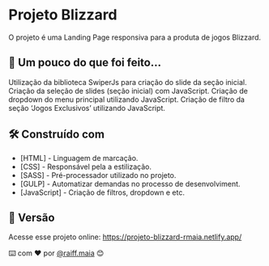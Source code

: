 # Projeto Blizzard

O projeto é uma Landing Page responsiva para a produta de jogos Blizzard.

## 🚀 Um pouco do que foi feito...

Utilização da biblioteca SwiperJs para criação do slide da seção inicial.
Criação da seleção de slides (seção inicial) com JavaScript.
Criação de dropdown do menu principal utilizando JavaScript.
Criação de filtro da seção ‘Jogos Exclusivos’ utilizando JavaScript.

## 🛠️ Construído com

- [HTML] - Linguagem de marcação.
- [CSS] - Responsável pela a estilização.
- [SASS] - Pré-processador utilizado no projeto.
- [GULP] - Automatizar demandas no processo de desenvolviment.
- [JavaScript] - Criação de filtros, dropdown e etc.

## 📌 Versão

Acesse esse projeto online: https://projeto-blizzard-rmaia.netlify.app/

⌨️ com ❤️ por [@raiff.maia](https://gist.github.com/rmaiafrontend) 😊
